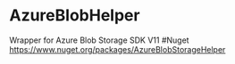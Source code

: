# AzureBlobHelper
Wrapper for Azure Blob Storage SDK V11
#Nuget
https://www.nuget.org/packages/AzureBlobStorageHelper

